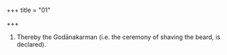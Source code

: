+++
title = "01"

+++
1. Thereby the Godānakarman (i.e. the ceremony of shaving the beard, is declared).
